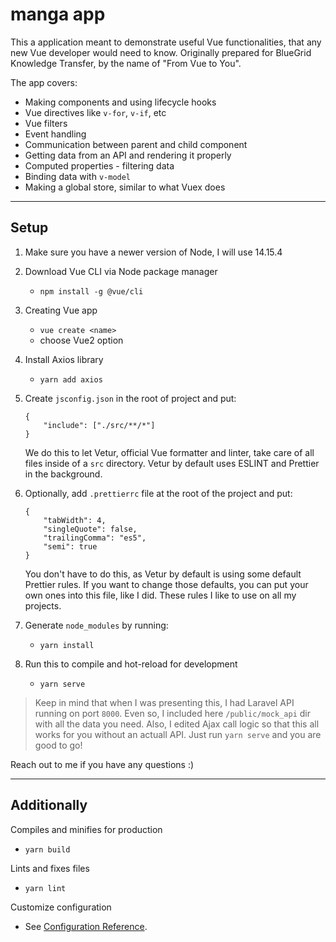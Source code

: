 # manga app

This a application meant to demonstrate useful Vue functionalities, that any new Vue developer would need to know. Originally prepared for BlueGrid Knowledge Transfer, by the name of "From Vue to You".

The app covers:

-   Making components and using lifecycle hooks
-   Vue directives like `v-for`, `v-if`, etc
-   Vue filters
-   Event handling
-   Communication between parent and child component
-   Getting data from an API and rendering it properly
-   Computed properties - filtering data
-   Binding data with `v-model`
-   Making a global store, similar to what Vuex does

---

## Setup

1. Make sure you have a newer version of Node,
   I will use 14.15.4

2. Download Vue CLI via Node package manager

    - `npm install -g @vue/cli`

3. Creating Vue app

    - `vue create <name>`
    - choose Vue2 option

4. Install Axios library

    - `yarn add axios`

5. Create `jsconfig.json` in the root of project and put:

    ```
    {
        "include": ["./src/**/*"]
    }
    ```

    We do this to let Vetur, official Vue formatter and linter, take care of all files inside of a `src` directory. Vetur by default uses ESLINT and Prettier in the background.

6. Optionally, add `.prettierrc` file at the root of the project and put:

    ```
    {
        "tabWidth": 4,
        "singleQuote": false,
        "trailingComma": "es5",
        "semi": true
    }
    ```

    You don't have to do this, as Vetur by default is using some default Prettier rules. If you want to change those defaults, you can put your own ones into this file, like I did. These rules I like to use on all my projects.

7. Generate `node_modules` by running:

    - `yarn install`

8. Run this to compile and hot-reload for development
    - `yarn serve`

> Keep in mind that when I was presenting this, I had Laravel API running on port `8000`. Even so, I included here `/public/mock_api` dir with all the data you need. Also, I edited Ajax call logic so that this all works for you without an actuall API. Just run `yarn serve` and you are good to go!

Reach out to me if you have any questions :)

---

## Additionally

Compiles and minifies for production

-   `yarn build`

Lints and fixes files

-   `yarn lint`

Customize configuration

-   See [Configuration Reference](https://cli.vuejs.org/config/).
